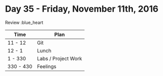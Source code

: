 # Day 35 - Friday, November 11th, 2016

Review :blue_heart


Time        |   Plan   |
----------------|-------
11 - 12 | Git
12 - 1 | Lunch
1 - 330 | Labs / Project Work
330 - 430 | Feelings

